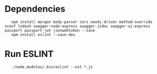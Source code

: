 # Dependencies


       npm install morgan body-parser cors neo4j-driver method-override nconf lodash swagger-node-express swagger-jsdoc swagger-ui-express passport passport-jwt jsonwebtoken --save
       npm install eslint --save-dev

# Run ESLINT


       ./node_modules/.bin/eslint --ext *.js



